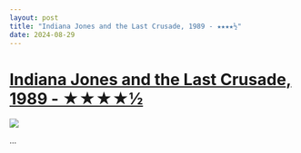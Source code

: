 ```yaml
---
layout: post
title: "Indiana Jones and the Last Crusade, 1989 - ★★★★½"
date: 2024-08-29
---
```


# [Indiana Jones and the Last Crusade, 1989 - ★★★★½](https://letterboxd.com/pavlesap/film/indiana-jones-and-the-last-crusade/1/)

<p><img src="https://a.ltrbxd.com/resized/film-poster/5/1/9/6/1/51961-indiana-jones-and-the-last-crusade-0-600-0-900-crop.jpg?v=0d5d1c2341" /></p> <p>...
